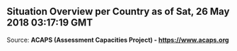 ## Situation Overview per Country as of Sat, 26 May 2018 03:17:19 GMT

Source: **ACAPS (Assessment Capacities Project) - https://www.acaps.org**